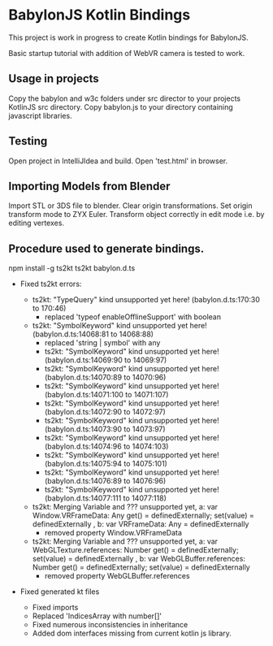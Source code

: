 # BabylonJS Kotlin Bindings

This project is work in progress to create Kotlin bindings for BabylonJS.

Basic startup tutorial with addition of WebVR camera is tested to work.

## Usage in projects

Copy the babylon and w3c folders under src director to your projects KotlinJS src directory.
Copy babylon.js to your directory containing javascript libraries.

## Testing

Open project in IntelliJIdea and build.
Open 'test.html' in browser.

## Importing Models from Blender

Import STL or 3DS file to blender.
Clear origin transformations.
Set origin transform mode to ZYX Euler.
Transform object correctly in edit mode i.e. by editing vertexes.


## Procedure used to generate bindings.

npm install -g ts2kt
ts2kt babylon.d.ts

- Fixed ts2kt errors:
    - ts2kt: "TypeQuery" kind unsupported yet here! (babylon.d.ts:170:30 to 170:46)
        - replaced 'typeof enableOfflineSupport' with boolean
    - ts2kt: "SymbolKeyword" kind unsupported yet here! (babylon.d.ts:14068:81 to 14068:88)
        - replaced 'string | symbol' with any
        - ts2kt: "SymbolKeyword" kind unsupported yet here! (babylon.d.ts:14069:90 to 14069:97)
        - ts2kt: "SymbolKeyword" kind unsupported yet here! (babylon.d.ts:14070:89 to 14070:96)
        - ts2kt: "SymbolKeyword" kind unsupported yet here! (babylon.d.ts:14071:100 to 14071:107)
        - ts2kt: "SymbolKeyword" kind unsupported yet here! (babylon.d.ts:14072:90 to 14072:97)
        - ts2kt: "SymbolKeyword" kind unsupported yet here! (babylon.d.ts:14073:90 to 14073:97)
        - ts2kt: "SymbolKeyword" kind unsupported yet here! (babylon.d.ts:14074:96 to 14074:103)
        - ts2kt: "SymbolKeyword" kind unsupported yet here! (babylon.d.ts:14075:94 to 14075:101)
        - ts2kt: "SymbolKeyword" kind unsupported yet here! (babylon.d.ts:14076:89 to 14076:96)
        - ts2kt: "SymbolKeyword" kind unsupported yet here! (babylon.d.ts:14077:111 to 14077:118)
    - ts2kt: Merging Variable and ??? unsupported yet, a: var Window.VRFrameData: Any get() = definedExternally; set(value) = definedExternally
    , b: var VRFrameData: Any = definedExternally
        - removed property Window.VRFrameData
    - ts2kt: Merging Variable and ??? unsupported yet, a: var WebGLTexture.references: Number get() = definedExternally; set(value) = definedExternally
    , b: var WebGLBuffer.references: Number get() = definedExternally; set(value) = definedExternally
        - removed property WebGLBuffer.references

- Fixed generated kt files
    - Fixed imports
    - Replaced 'IndicesArray with number[]'
    - Fixed numerous inconsistencies in inheritance
    - Added dom interfaces missing from current kotlin js library.